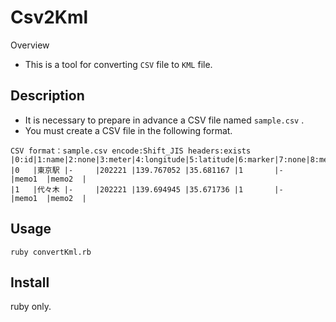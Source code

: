 Csv2Kml
====

Overview

- This is a tool for converting ```CSV``` file to ```KML``` file.

## Description
- It is necessary to prepare in advance a CSV file named ```sample.csv``` .
- You must create a CSV file in the following format.
```
CSV format：sample.csv encode:Shift_JIS headers:exists
|0:id|1:name|2:none|3:meter|4:longitude|5:latitude|6:marker|7:none|8:memo1|9:memo2|
|0   |東京駅 |-     |202221 |139.767052 |35.681167 |1       |-     |memo1  |memo2  |
|1   |代々木 |-     |202221 |139.694945 |35.671736 |1       |-     |memo1  |memo2  |
```

## Usage
``` ruby convertKml.rb ```

## Install
ruby only.
